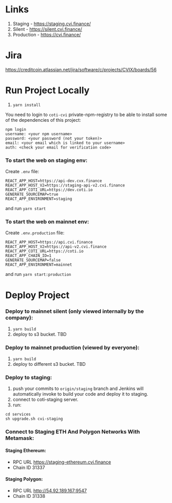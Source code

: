 # Links

1. Staging - https://staging.cvi.finance/
2. Silent - https://silent.cvi.finance/
3. Production - https://cvi.finance/

# Jira 

https://creditcoin.atlassian.net/jira/software/c/projects/CVIX/boards/56

# Run Project Locally

1. `yarn install`

You need to login to `coti-cvi` private-npm-registry to be able to install some of the dependencies of this project:

```
npm login
username: <your npm username>
password: <your password (not your token)>
email: <your email which is linked to your username>
auth: <check your email for verification code>
```

### To start the web on staging env:

Create `.env` file:

```
REACT_APP_HOST=https://api-dev.cvx.finance
REACT_APP_HOST_V2=https://staging-api-v2.cvi.finance
REACT_APP_COTI_URL=https://dev.coti.io
GENERATE_SOURCEMAP=true
REACT_APP_ENVIRONMENT=staging
```

and run `yarn start`

### To start the web on mainnet env:

Create `.env.production` file:

```
REACT_APP_HOST=https://api.cvi.finance
REACT_APP_HOST_V2=https://api-v2.cvi.finance
REACT_APP_COTI_URL=https://coti.io
REACT_APP_CHAIN_ID=1
GENERATE_SOURCEMAP=false
REACT_APP_ENVIRONMENT=mainnet
```

and run `yarn start:production`

# Deploy Project

### Deploy to mainnet silent (only viewed internally by the company):

1. `yarn build`
2. deploy to s3 bucket. TBD

### Deploy to mainnet production (viewed by everyone):

1. `yarn build`
2. deploy to different s3 bucket. TBD

### Deploy to staging:

1. push your commits to `origin/staging` branch and Jenkins will automatically invoke to build your code and deploy it to staging.
2. connect to coti-staging server.
3. run:
```
cd services
sh upgrade.sh cvi-staging
```

### Connect to Staging ETH And Polygon Networks With Metamask:

#### Staging Ethereum:
* RPC URL https://staging-ethereum.cvi.finance
* Chain ID 31337

#### Staging Polygon:
* RPC URL http://54.92.189.167:9547
* Chain ID 31338
